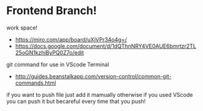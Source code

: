 # Frontend Branch!

work space!
- https://miro.com/app/board/uXjVPr34o4g=/
- https://docs.google.com/document/d/1dQThnNRY4VE0AUE6bmrtzr2TL25oGN1kzhiByPQ0Z7o/edit

git command for use in VScode Terminal
 - http://guides.beanstalkapp.com/version-control/common-git-commands.html

if you want to push file just add it mamually otherwise if you used VScode you can push it
but becareful every time that you push!
